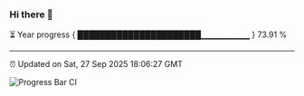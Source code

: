 ### Hi there 👋

⏳ Year progress { ██████████████████████▁▁▁▁▁▁▁▁ } 73.91 %

---

⏰ Updated on Sat, 27 Sep 2025 18:06:27 GMT

![Progress Bar CI](https://github.com/liununu/liununu/workflows/Progress%20Bar%20CI/badge.svg)
